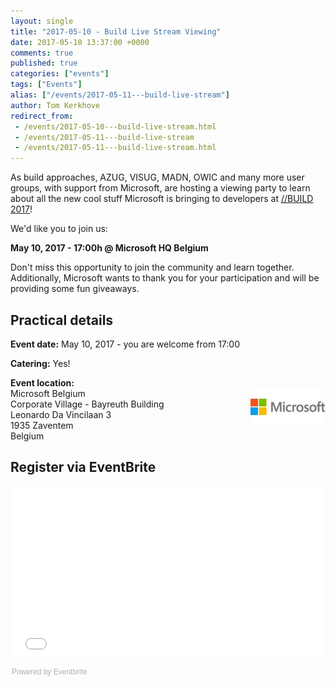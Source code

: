 ```yaml
---
layout: single
title: "2017-05-10 - Build Live Stream Viewing"
date: 2017-05-10 13:37:00 +0000
comments: true
published: true
categories: ["events"]
tags: ["Events"]
alias: ["/events/2017-05-11---build-live-stream"]
author: Tom Kerkhove
redirect_from:
 - /events/2017-05-10---build-live-stream.html
 - /events/2017-05-11---build-live-stream
 - /events/2017-05-11---build-live-stream.html
---
```


As build approaches, AZUG, VISUG, MADN, OWIC and many more user groups, with support from Microsoft, are hosting a viewing party to learn about all the new cool stuff Microsoft is bringing to developers at [//BUILD 2017](https://build.microsoft.com/)!

We'd like you to join us:

**May 10, 2017 - 17:00h @ Microsoft HQ Belgium**

Don't miss this opportunity to join the community and learn together. Additionally, Microsoft wants to thank you for your participation and will be providing some fun giveaways. 

## Practical details

**Event date:** May 10, 2017 - you are welcome from 17:00

**Catering:** Yes!

**Event location:**<br />
<img width="120" height="60" align="right" alt="" src="/assets/media/sponsors/logo-microsoft.jpg">
Microsoft Belgium<br />
Corporate Village - Bayreuth Building<br />
Leonardo Da Vincilaan 3<br />
1935 Zaventem<br />
Belgium


## Register via EventBrite
<div style="width:100%; text-align:left;"><iframe src="//eventbrite.com/tickets-external?eid=33829477879&ref=etckt" frameborder="0" height="275" width="100%" vspace="0" hspace="0" marginheight="5" marginwidth="5" scrolling="auto" allowtransparency="true"></iframe><div style="font-family:Helvetica, Arial; font-size:12px; padding:10px 0 5px; margin:2px; width:100%; text-align:left;" ><a class="powered-by-eb" style="color: #ADB0B6; text-decoration: none;" target="_blank" href="http://www.eventbrite.com/">Powered by Eventbrite</a></div></div>